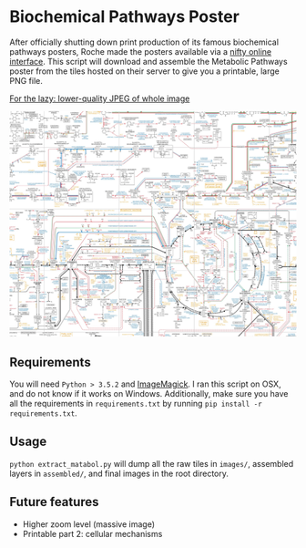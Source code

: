 # Biochemical Pathways Poster

After officially shutting down print production of its famous biochemical pathways posters, Roche made the posters available via a [nifty online interface](http://biochemical-pathways.com/#/map/1).
This script will download and assemble the Metabolic Pathways poster from the tiles hosted on their server to give you a printable, large PNG file.

[For the lazy: lower-quality JPEG of whole image](https://github.com/usnish/biochemical-pathways-poster/blob/master/finalimg.jpg)

![preview jpeg](preview.jpg)

## Requirements
You will need `Python > 3.5.2` and [ImageMagick](http://www.imagemagick.org/script/index.php). I ran this script on OSX, and do not know if it works on Windows.
Additionally, make sure you have all the requirements in `requirements.txt` by running `pip install -r requirements.txt`.

## Usage
`python extract_matabol.py` will dump all the raw tiles in `images/`, assembled layers in `assembled/`, and final images in the root directory.

## Future features
- Higher zoom level (massive image)
- Printable part 2: cellular mechanisms
